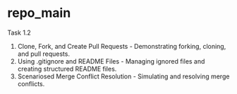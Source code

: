 # repo_main
Task 1.2 
1. Clone, Fork, and Create Pull Requests - Demonstrating forking, cloning, and pull requests. 
2. Using .gitignore and README Files - Managing ignored files and creating structured README files. 
3. Scenariosed Merge Conflict Resolution - Simulating and resolving merge conflicts.
